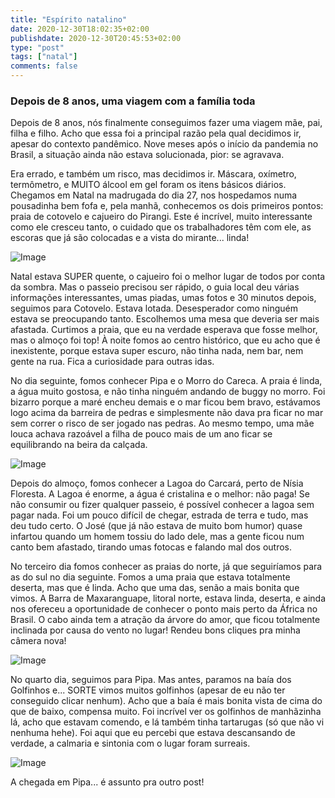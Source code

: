 ```yaml
---
title: "Espírito natalino"
date: 2020-12-30T18:02:35+02:00
publishdate: 2020-12-30T20:45:53+02:00
type: "post"
tags: ["natal"]
comments: false
---
```

### Depois de 8 anos, uma viagem com a família toda

Depois de 8 anos, nós finalmente conseguimos fazer uma viagem mãe, pai, filha e filho. Acho que essa foi a principal razão pela qual decidimos ir, apesar do contexto pandêmico. Nove meses após o início da pandemia no Brasil, a situação ainda não estava solucionada, pior: se agravava. 

Era errado, e também um risco, mas decidimos ir. Máscara, oxímetro, termômetro, e MUITO álcool em gel foram os itens básicos diários. Chegamos em Natal na madrugada do dia 27, nos hospedamos numa pousadinha bem fofa e, pela manhã, conhecemos os dois primeiros pontos: praia de cotovelo e cajueiro do Pirangi. Este é incrível, muito interessante como ele cresceu tanto, o cuidado que os trabalhadores têm com ele, as escoras que já são colocadas e a vista do mirante... linda!

![Image](img1.png "icon")

Natal estava SUPER quente, o cajueiro foi o melhor lugar de todos por conta da sombra. Mas o passeio precisou ser rápido, o guia local deu várias informações interessantes, umas piadas, umas fotos e 30 minutos depois, seguimos para Cotovelo. Estava lotada. Desesperador como ninguém estava se preocupando tanto. Escolhemos uma mesa que deveria ser mais afastada. Curtimos a praia, que eu na verdade esperava que fosse melhor, mas o almoço foi top! À noite fomos ao centro histórico, que eu acho que é inexistente, porque estava super escuro, não tinha nada, nem bar, nem gente na rua. Fica a curiosidade para outras idas.

No dia seguinte, fomos conhecer Pipa e o Morro do Careca. A praia é linda, a água muito gostosa, e não tinha ninguém andando de buggy no morro. Foi bizarro porque a maré encheu demais e o mar ficou bem bravo, estávamos logo acima da barreira de pedras e simplesmente não dava pra ficar no mar sem correr o risco de ser jogado nas pedras. Ao mesmo tempo, uma mãe louca achava razoável a filha de pouco mais de um ano ficar se equilibrando na beira da calçada.

![Image](img2.png "icon")

Depois do almoço, fomos conhecer a Lagoa do Carcará, perto de Nísia Floresta. A Lagoa é enorme, a água é cristalina e o melhor: não paga! Se não consumir ou fizer qualquer passeio, é possível conhecer a lagoa sem pagar nada. Foi um pouco difícil de chegar, estrada de terra e tudo, mas deu tudo certo. O José (que já não estava de muito bom humor) quase infartou quando um homem tossiu do lado dele, mas a gente ficou num canto bem afastado, tirando umas fotocas e falando mal dos outros.

No terceiro dia fomos conhecer as praias do norte, já que seguiríamos para as do sul no dia seguinte. Fomos a uma praia que estava totalmente deserta, mas que é linda. Acho que uma das, senão a mais bonita que vimos. A Barra de Maxaranguape, litoral norte, estava linda, deserta, e ainda nos ofereceu a oportunidade de conhecer o ponto mais perto da África no Brasil. O cabo ainda tem a atração da árvore do amor, que ficou totalmente inclinada por causa do vento no lugar! Rendeu bons cliques pra minha câmera nova!

![Image](img3.png "icon")

No quarto dia, seguimos para Pipa. Mas antes, paramos na baía dos Golfinhos e... SORTE vimos muitos golfinhos (apesar de eu não ter conseguido clicar nenhum). Acho que a baía é mais bonita vista de cima do que de baixo, compensa muito. Foi incrível ver os golfinhos de manhãzinha lá, acho que estavam comendo, e lá também tinha tartarugas (só que não vi nenhuma hehe). Foi aqui que eu percebi que estava descansando de verdade, a calmaria e sintonia com o lugar foram surreais.

![Image](img4.png "icon")

A chegada em Pipa... é assunto pra outro post!